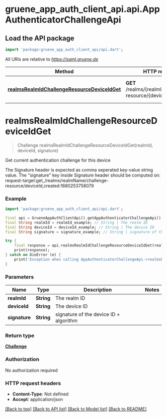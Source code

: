 # gruene_app_auth_client_api.api.AppAuthenticatorChallengeApi

## Load the API package
```dart
import 'package:gruene_app_auth_client_api/api.dart';
```

All URIs are relative to *https://saml.gruene.de*

Method | HTTP request | Description
------------- | ------------- | -------------
[**realmsRealmIdChallengeResourceDeviceIdGet**](AppAuthenticatorChallengeApi.md#realmsrealmidchallengeresourcedeviceidget) | **GET** /realms/{realmId}/challenge-resource/{deviceId} | Get current authentication challenge for this device


# **realmsRealmIdChallengeResourceDeviceIdGet**
> Challenge realmsRealmIdChallengeResourceDeviceIdGet(realmId, deviceId, signature)

Get current authentication challenge for this device

The Signature header is expected as comma seperated key-value string value. The \"signature\" key inside Signature header should be computed on: request-target:get_/realms/realmName/challenge-resource/deviceId,created:1680253758079

### Example
```dart
import 'package:gruene_app_auth_client_api/api.dart';

final api = GrueneAppAuthClientApi().getAppAuthenticatorChallengeApi();
final String realmId = realmId_example; // String | The realm ID
final String deviceId = deviceId_example; // String | The device ID
final String signature = signature_example; // String | signature of the device ID + algorithm

try {
    final response = api.realmsRealmIdChallengeResourceDeviceIdGet(realmId, deviceId, signature);
    print(response);
} catch on DioError (e) {
    print('Exception when calling AppAuthenticatorChallengeApi->realmsRealmIdChallengeResourceDeviceIdGet: $e\n');
}
```

### Parameters

Name | Type | Description  | Notes
------------- | ------------- | ------------- | -------------
 **realmId** | **String**| The realm ID | 
 **deviceId** | **String**| The device ID | 
 **signature** | **String**| signature of the device ID + algorithm | 

### Return type

[**Challenge**](Challenge.md)

### Authorization

No authorization required

### HTTP request headers

 - **Content-Type**: Not defined
 - **Accept**: application/json

[[Back to top]](#) [[Back to API list]](../README.md#documentation-for-api-endpoints) [[Back to Model list]](../README.md#documentation-for-models) [[Back to README]](../README.md)

